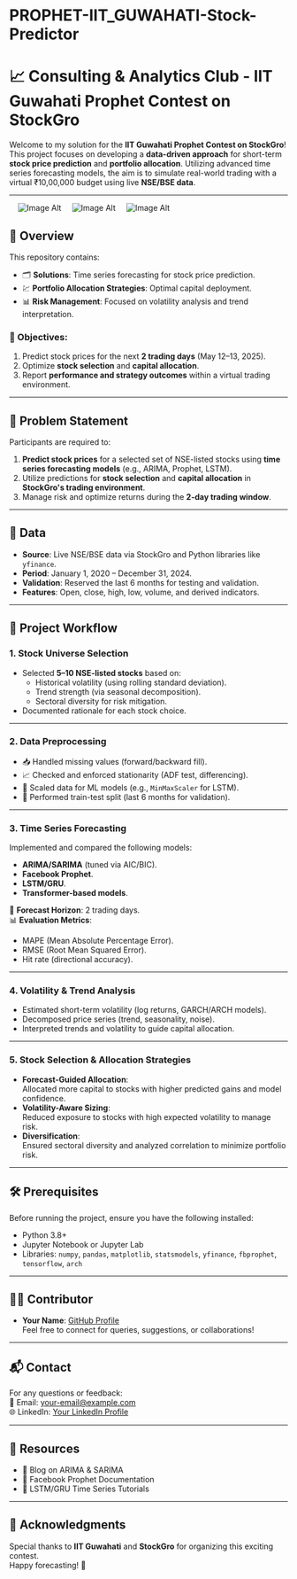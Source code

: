 # PROPHET-IIT_GUWAHATI-Stock-Predictor

# 📈 Consulting & Analytics Club - IIT Guwahati Prophet Contest on StockGro

Welcome to my solution for the **IIT Guwahati Prophet Contest on StockGro**!  
This project focuses on developing a **data-driven approach** for short-term **stock price prediction** and **portfolio allocation**. Utilizing advanced time series forecasting models, the aim is to simulate real-world trading with a virtual ₹10,00,000 budget using live **NSE/BSE data**.

---

&nbsp; &nbsp; ![Image Alt](https://github.com/Adityabaan/PROPHET-IIT_GUWAHATI-Stock-Predictor/blob/69010543fc9603610a8a817a83f03ed92ef56858/unnamed.png) &nbsp; &nbsp; ![Image Alt](https://github.com/Adityabaan/PROPHET-IIT_GUWAHATI-Stock-Predictor/blob/dc4f4980a29b7527e93876a38994961011e45699/profile.png) &nbsp; &nbsp; ![Image Alt](https://github.com/Adityabaan/PROPHET-IIT_GUWAHATI-Stock-Predictor/blob/dc4f4980a29b7527e93876a38994961011e45699/images.png)


## 📝 Overview

This repository contains:
- 🗂 **Solutions**: Time series forecasting for stock price prediction.
- 💹 **Portfolio Allocation Strategies**: Optimal capital deployment.
- 📊 **Risk Management**: Focused on volatility analysis and trend interpretation.

### 🌟 Objectives:
1. Predict stock prices for the next **2 trading days** (May 12–13, 2025).  
2. Optimize **stock selection** and **capital allocation**.  
3. Report **performance and strategy outcomes** within a virtual trading environment.

---

## 📜 Problem Statement

Participants are required to:
1. **Predict stock prices** for a selected set of NSE-listed stocks using **time series forecasting models** (e.g., ARIMA, Prophet, LSTM).  
2. Utilize predictions for **stock selection** and **capital allocation** in **StockGro's trading environment**.  
3. Manage risk and optimize returns during the **2-day trading window**.  

---

## 📂 Data

- **Source**: Live NSE/BSE data via StockGro and Python libraries like `yfinance`.  
- **Period**: January 1, 2020 – December 31, 2024.  
- **Validation**: Reserved the last 6 months for testing and validation.  
- **Features**: Open, close, high, low, volume, and derived indicators.

---

## 🚀 Project Workflow

### 1. **Stock Universe Selection**  
- Selected **5–10 NSE-listed stocks** based on:  
  - Historical volatility (using rolling standard deviation).  
  - Trend strength (via seasonal decomposition).  
  - Sectoral diversity for risk mitigation.  
- Documented rationale for each stock choice.

---

### 2. **Data Preprocessing**  
- 📥 Handled missing values (forward/backward fill).  
- 📈 Checked and enforced stationarity (ADF test, differencing).  
- 🔄 Scaled data for ML models (e.g., `MinMaxScaler` for LSTM).  
- 🧪 Performed train-test split (last 6 months for validation).

---

### 3. **Time Series Forecasting**  
Implemented and compared the following models:  
- **ARIMA/SARIMA** (tuned via AIC/BIC).  
- **Facebook Prophet**.  
- **LSTM/GRU**.  
- **Transformer-based models**.  

📅 **Forecast Horizon**: 2 trading days.  
📊 **Evaluation Metrics**:  
- MAPE (Mean Absolute Percentage Error).  
- RMSE (Root Mean Squared Error).  
- Hit rate (directional accuracy).  

---

### 4. **Volatility & Trend Analysis**  
- Estimated short-term volatility (log returns, GARCH/ARCH models).  
- Decomposed price series (trend, seasonality, noise).  
- Interpreted trends and volatility to guide capital allocation.  

---

### 5. **Stock Selection & Allocation Strategies**  
- **Forecast-Guided Allocation**:  
  Allocated more capital to stocks with higher predicted gains and model confidence.  
- **Volatility-Aware Sizing**:  
  Reduced exposure to stocks with high expected volatility to manage risk.  
- **Diversification**:  
  Ensured sectoral diversity and analyzed correlation to minimize portfolio risk.

---

## 🛠️ Prerequisites

Before running the project, ensure you have the following installed:
- Python 3.8+  
- Jupyter Notebook or Jupyter Lab  
- Libraries: `numpy`, `pandas`, `matplotlib`, `statsmodels`, `yfinance`, `fbprophet`, `tensorflow`, `arch`  

---

## 🧑‍💻 Contributor

- **Your Name**: [GitHub Profile](https://github.com/yourusername)  
Feel free to connect for queries, suggestions, or collaborations!

---

## 📬 Contact

For any questions or feedback:  
📧 Email: [your-email@example.com](mailto:your-email@example.com)  
🌐 LinkedIn: [Your LinkedIn Profile](https://linkedin.com/in/yourprofile)  

---

## 🔗 Resources

- 📄 Blog on ARIMA & SARIMA  
- 📄 Facebook Prophet Documentation  
- 📄 LSTM/GRU Time Series Tutorials  

---

## 🌟 Acknowledgments

Special thanks to **IIT Guwahati** and **StockGro** for organizing this exciting contest.  
Happy forecasting! 🚀

